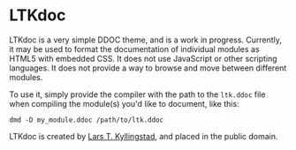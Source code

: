 LTKdoc
======

LTKdoc is a very simple DDOC theme, and is a work in progress.
Currently, it may be used to format the documentation of individual modules
as HTML5 with embedded CSS.  It does not use JavaScript or other scripting
languages.  It does not provide a way to browse and move between different
modules.

To use it, simply provide the compiler with the path to the `ltk.ddoc` file
when compiling the module(s) you'd like to document, like this:

    dmd -D my_module.ddoc /path/to/ltk.ddoc

LTKdoc is created by [Lars T. Kyllingstad](https://github.com/kyllingstad),
and placed in the public domain.
